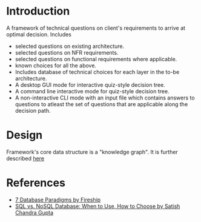 # Introduction

A framework of technical questions on client's requirements to arrive at optimal decision. Includes 
- selected questions on existing architecture.
- selected questions on NFR requirements.
- selected questions on functional requirements where applicable.
- known choices for all the above. 
- Includes database of technical choices for each layer in the to-be architecture. 
- A desktop GUI mode for interactive quiz-style decision tree.
- A command line interactive mode for quiz-style decision tree.
- A non-interactive CLI mode with an input file which contains answers to questions to atleast the set of questions that are applicable along the decision path.

# Design

Framework's core data structure is a "knowledge graph". It is further described [here](https://github.com/VaidhyaMegha/vaidhyamegha-knowledge-graphs)

# References

- [7 Database Paradigms by Fireship](https://www.youtube.com/watch?v=W2Z7fbCLSTw)
- [SQL vs. NoSQL Database: When to Use, How to Choose by Satish Chandra Gupta](https://towardsdatascience.com/datastore-choices-sql-vs-nosql-database-ebec24d56106)
